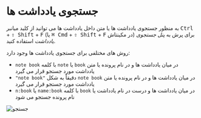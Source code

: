 # جستجوی یادداشت ها

به منظور جستجوی یادداشت ها یا متن داخل یادداشت ها می توانید از کلید میانبر <kbd>Ctrl</kbd> + <kbd>⇧ Shift</kbd> + <kbd>F</kbd> (یا <kbd>⌘ Cmd</kbd> + <kbd>⇧ Shift</kbd> + <kbd>F</kbd> در مکینتاش) برای پرش به *پنل جستجوی یادداشت* استفاده کنید.

روش های مختلفی برای جستجوی یادداشت ها وجود دارد:

- `note book` با کلمه `note` یا `book` در میان یادداشت ها و در نام پرونده یا متن یادداشت مورد جستجو قرار می گیرد
- `"note book"` دقیقاً به شکل  `note book` در میان یادداشت ها و در نام پرونده یا متن یادداشت مورد جستجو قرار می گیرد
- `n:book` یا `name:book` با کلمه `book` در میان یادداشت ها و درست در نام یادداشت یا نام پرونده جستجو می شود

![جستجو](/img/searching.png)
